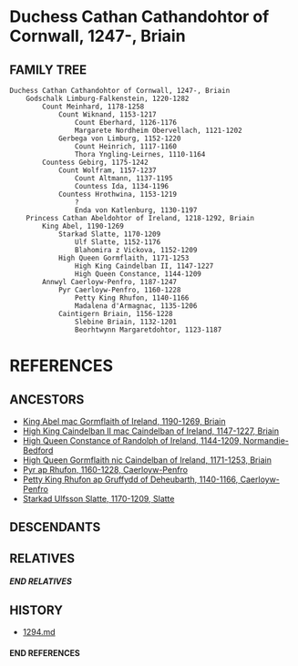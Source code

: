 # Duchess Cathan Cathandohtor of Cornwall, 1247-, Briain

## FAMILY TREE
```
Duchess Cathan Cathandohtor of Cornwall, 1247-, Briain
    Godschalk Limburg-Falkenstein, 1220-1282
        Count Meinhard, 1178-1258
            Count Wiknand, 1153-1217
                Count Eberhard, 1126-1176
                Margarete Nordheim Obervellach, 1121-1202
            Gerbega von Limburg, 1152-1220
                Count Heinrich, 1117-1160
                Thora Yngling-Leirnes, 1110-1164
        Countess Gebirg, 1175-1242
            Count Wolfram, 1157-1237
                Count Altmann, 1137-1195
                Countess Ida, 1134-1196
            Countess Hrothwina, 1153-1219
                ?
                Enda von Katlenburg, 1130-1197
    Princess Cathan Abeldohtor of Ireland, 1218-1292, Briain
        King Abel, 1190-1269
            Starkad Slatte, 1170-1209
                Ulf Slatte, 1152-1176
                Blahomira z Vickova, 1152-1209
            High Queen Gormflaith, 1171-1253
                High King Caindelban II, 1147-1227
                High Queen Constance, 1144-1209
        Annwyl Caerloyw-Penfro, 1187-1247
            Pyr Caerloyw-Penfro, 1160-1228
                Petty King Rhufon, 1140-1166
                Madalena d'Armagnac, 1135-1206
            Caintigern Briain, 1156-1228
                Slebine Briain, 1132-1201
                Beorhtwynn Margaretdohtor, 1123-1187
```


# REFERENCES

## ANCESTORS
* [King Abel mac Gormflaith of Ireland, 1190-1269, Briain](abel_mac_gormflaith_1190.md)
* [High King Caindelban II mac Caindelban of Ireland, 1147-1227, Briain](caindelban_ii_mac_caindelban_1147.md)
* [High Queen Constance of Randolph of Ireland, 1144-1209, Normandie-Bedford](constance_randolph_1144.md)
* [High Queen Gormflaith nic Caindelban of Ireland, 1171-1253, Briain](gormflaith_nic_caindelban_1171.md)
* [Pyr ap Rhufon, 1160-1228, Caerloyw-Penfro](pyr_ap_rhufon_1160.md)
* [Petty King Rhufon ap Gruffydd of Deheubarth, 1140-1166, Caerloyw-Penfro](rhufon_ap_gruffydd_1140.md)
* [Starkad Ulfsson Slatte, 1170-1209, Slatte](starkad_ulfsson_1170.md)

## DESCENDANTS

## RELATIVES

##### END RELATIVES 
## HISTORY
* [1294.md](../h/1294.md)

#### END REFERENCES
